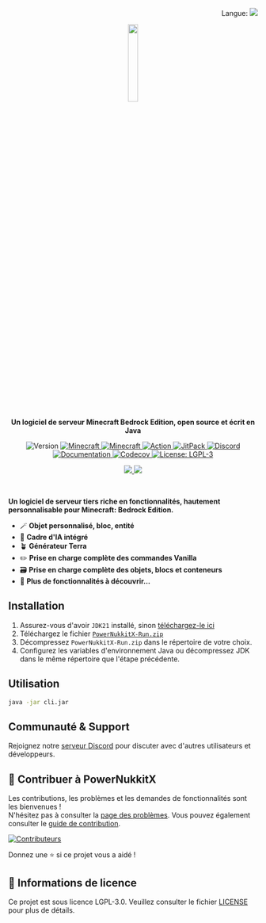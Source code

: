 <p align="right">
Langue:
<img src="https://github.com/PowerNukkitX/PowerNukkitX/tree/master/.github/img/lang/fr.svg">
</p>

<p align="center">
    <a href="https://powernukkitx.com">
        <img src="https://www.powernukkitx.com/assets/image/PNX_LOGO_sm.png" width=20%>
    </a>
    <p align="center">
        <strong>
            Un logiciel de serveur Minecraft Bedrock Edition, open source et écrit en Java
        </strong>
    </p>
</p>

<p align="center">
   <img alt="Version" src="https://img.shields.io/badge/version-2.0.0-blue.svg?cacheSeconds=2592000" />
   <a href="https://feedback.minecraft.net/hc/en-us/articles/26247797084173--Minecraft-1-21-1-Bedrock">
      <img alt="Minecraft" src="https://img.shields.io/badge/minecraft-v1.21.1%20(Bedrock)-56383E" />
   </a>
   <a href="https://github.com/Mojang/bedrock-protocol-docs">
      <img alt="Minecraft" src="https://img.shields.io/badge/protocol-685-blue" />
   </a>
   <a href="https://github.com/PowerNukkitX/PowerNukkitX/actions?query=branch%3Amaster+is%3Asuccess" target="_blank">
      <img alt="Action" src="https://github.com/PowerNukkitX/PowerNukkitX/actions/workflows/pnx.yml/badge.svg?branch=master" />
   </a>
   <a href="https://jitpack.io/#PowerNukkitX/PowerNukkitX" target="_blank">
      <img alt="JitPack" src="https://jitpack.io/v/PowerNukkitX/PowerNukkitX.svg" />
   </a>
   <a href="https://discord.com/invite/XXus4FB6qf">
      <img alt="Discord" src="https://img.shields.io/discord/944227466912870410?label=discord&color=7289DA&logo=discord" />
   </a>
   <a href="https://docs.powernukkitx.com" target="_blank">
      <img alt="Documentation" src="https://img.shields.io/badge/documentation-yes-brightgreen.svg" />
   </a>
   <a href="https://codecov.io/github/PowerNukkitX/PowerNukkitX" > 
      <img alt="Codecov" src="https://codecov.io/github/PowerNukkitX/PowerNukkitX/graph/badge.svg?token=84HDP13KC3"/> 
   </a>
   <a href="https://www.gnu.org/licenses/lgpl-3.0.html" target="_blank">
      <img alt="License: LGPL-3" src="https://img.shields.io/badge/License-LGPL--3-yellow.svg" />
   </a>
</p>

<p align="center">
      <a href="README.md">
        <img src="https://github.com/PowerNukkitX/PowerNukkitX/tree/master/.github/img/lang/eng.svg">
      </a>
      <a href="README_RU.md">
        <img src="https://github.com/PowerNukkitX/PowerNukkitX/tree/master/.github/img/lang/ru.svg">
      </a>
</p>

<br>

**Un logiciel de serveur tiers riche en fonctionnalités, hautement personnalisable pour Minecraft: Bedrock Edition.**

- 🪄 **Objet personnalisé, bloc, entité**
- 🤖 **Cadre d'IA intégré**
- 🪴 **Générateur Terra**
- ✏️ **Prise en charge complète des commandes Vanilla**
- 🗃️ **Prise en charge complète des objets, blocs et conteneurs**
- 🗿 **Plus de fonctionnalités à découvrir...**

## Installation

1. Assurez-vous d'avoir `JDK21` installé, sinon [téléchargez-le ici](https://www.graalvm.org/downloads)
2. Téléchargez le fichier [`PowerNukkitX-Run.zip`](https://github.com/PowerNukkitX/PowerNukkitX/releases/download/nightly-build/powernukkitx-run.zip)
3. Décompressez `PowerNukkitX-Run.zip` dans le répertoire de votre choix.
4. Configurez les variables d'environnement Java ou décompressez JDK dans le même répertoire que l'étape précédente.

## Utilisation

```sh
java -jar cli.jar
```

## Communauté & Support
Rejoignez notre [serveur Discord](https://discord.gg/apwd7uauZg) pour discuter avec d'autres utilisateurs et développeurs.

## 🤝 Contribuer à PowerNukkitX

Les contributions, les problèmes et les demandes de fonctionnalités sont les bienvenues !  
N'hésitez pas à consulter la [page des problèmes](https://github.com/PowerNukkitX/PowerNukkitX/issues). Vous pouvez également consulter le [guide de contribution](.github/CONTRIBUTING.md).

[![Contributeurs](https://contrib.rocks/image?repo=PowerNukkitX/PowerNukkitX)](https://github.com/PowerNukkitX/PowerNukkitX/graphs/contributors)

Donnez une ⭐️ si ce projet vous a aidé !

## 📝 Informations de licence

Ce projet est sous licence LGPL-3.0. Veuillez consulter le fichier [LICENSE](/LICENSE) pour plus de détails.
